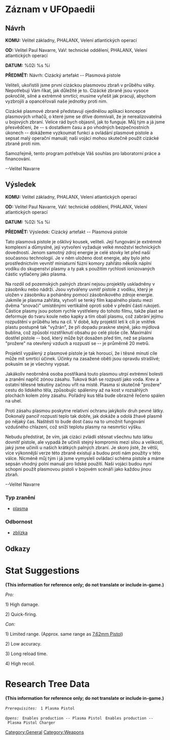 # Záznam v UFOpaedii

## Návrh

**KOMU:** Velitel základny, PHALANX, Velení atlantických operací

**OD:** Velitel Paul Navarre, VaV: technické oddělení, PHALANX, Velení
atlantických operací

**DATUM:** %02i %s %i

**PŘEDMĚT:** Návrh: Cizácký artefakt -- Plasmová pistole

Veliteli, ukořistili jsme první cizáckou plasmovou zbraň v průběhu
války. Nepotřebuji Vám říkat, jak důležité je to. Cizácké zbraně jsou
vysoce pokročilé, silné a extrémně smrtící; musíme vyřešit jak pracují,
abychom vyzbrojili a opancéřovali naše jednotky proti nim.

Cizácké plasmové zbraně představují ojedinělou aplikaci koncepce
plasmových vrhačů, o které jsme se dříve domnívali, že je
nerealizovatelná u bojových zbraní. Velice rád bych objasnil, jak to
funguje. Můj tým a já jsme přesvědčeni, že -- s dostatkem času a po
vhodných bezpečnostních úkonech -- dokážeme vyzkoumat funkci a ovládání
plasmové pistole a sepsat malý operační manuál; naši vojáci mohou
skutečně použít cizácké zbraně proti nim.

Samozřejmě, tento program potřebuje Váš souhlas pro laboratorní práce a
financování.

--Velitel Navarre

## Výsledek

**KOMU:** Velitel základny, PHALANX, Velení atlantických operací

**OD:** Velitel Paul Navarre, VaV: technické oddělení, PHALANX, Velení
atlantických operací

**DATUM:** %02i %s %i

**PŘEDMĚT:** Výsledek: Cizácký artefakt -- Plasmová pistole

Tato plasmová pistole je ošklivý kousek, veliteli. Její fungování je
extrémně komplexní a důmyslné, její vytvoření vyžaduje velké množství
technických dovedností. Jenom samotný zdroj energie je celé stovky let
před naší současnou technologií. Je v něm uloženo dost energie, aby bylo
jeho prostřednictvím vevnitř miniaturní fúzní komory zahřáto několik
náplní vodíku do skupenství plasmy a ty pak s použitím rychlosti
ionizovaných částic vytlačeny jako plasma.

Na rozdíl od pozemských palných zbraní nejsou projektily uskladněny v
zásobníku nebo nádrži. Jsou vytvářeny uvnitř pistole z vodíku, který je
uložen v zásobníku a poháněny pomocí zásobníkového zdroje energie.
Jakmile je plasma zahřáta, vytvoří se tenký film kapalného plastu mezi
dvěma "snovači" umístěnými vertikálně oproti sobě v přední části
rukojeti. Částice plasmy jsou potom rychle vystřeleny do tohoto filmu,
takže plast se deformuje do tvaru koule nebo kapky a tím obalí plasmu,
což zabrání jejímu rozpuštění v průběhu letu na cíl. V době, kdy
projektil letí k cíli je vnitřek plastu postupně tak "vyžrán", že při
dopadu praskne stejně, jako mýdlová bublina, což způsobí rozstříknutí
obsahu po celé ploše cíle. Maximální dostřel pistole -- bod, který může
být dosažen před tím, než se plasma "prožere" na otevřený vzduch a
rozpustí se -- je průměrně 20 metrů.

Projektil vypálený z plasmové pistole je tak horoucí, že i těsné minutí
cíle může mít smrtící účinek. Účinky na zasažené oběti jsou opravdu
strašlivé; pokusím se je všechny vypsat.

Jakákoliv neobrněná osoba postříkaná touto plasmou utrpí extrémní
bolesti a zranění napříč zónou zásahu. Tuková tkáň se rozpustí jako
voda. Krev a ostatní tělesné tekutiny začnou vřít na místě. Plasma si
skutečně "prožere" cestu do lidského těla, způsobujíc spáleniny až na
kost v rozsáhlých plochách kolem zóny zásahu. Pořádný kus těla bude
obrazně řečeno spálen na uhel.

Proti zásahu plasmou poskytne relativní ochranu jakýkoliv druh pevné
látky. Dokonalý pancíř rozpustí teplo tak dobře, jak dokáže a odolá
žhavé plasmě po nějaký čas. Naštěstí to bude dost času na to umožnit
fungování vzdušného chlazení, což sníží teplotu plasmy na nesmrtící
výšku.

Nebudu předstírat, že vím, jak cizáci zvládli stěsnat všechnu tuto látku
dovnitř pistole, ale vypadá že učinili stejný kompromis mezi silou a
velikostí, jaký jsme učinili u našich krátkých palných zbraní. Je skoro
jisté, že větší, více výkonnější verze této zbraně existují a budou
proti nám použity v této válce. Nicméně můj tým i já jsme vymysleli
ovládací schéma pistole a máme sepsán vhodný polní manuál pro lidské
použití. Naši vojáci budou nyní schopni použít plasmovou pistoli v
bojovém scénáři jako každou jinou zbraň.

--Velitel Navarre

### Typ zranění

- [plasma](Damage/plasma "wikilink")

### Odbornost

- [zblízka](Skills/close "wikilink")

## Odkazy

# Stat Suggestions

**(This information for reference only; do not translate or include
in-game.)**

*Pro:*

1\) High damage.

2\) Quick-firing.

*Con:*

1\) Limited range. (Approx. same range as [7.62mm
Pistol](Equipment/Secondary_Weapons/7.62mm_Pistol "wikilink"))

2\) Low accuracy.

3\) Long reload time.

4\) High recoil.

# Research Tree Data

**(This information for reference only; do not translate or include
in-game.)**

*`Prerequisites:`*
` 1 Plasma Pistol`

*`Opens:`*
` Enables production -- Plasma Pistol`
` Enables production -- Plasma Pistol Charger`

[Category:General](Category:General "wikilink")
[Category:Weapons](Category:Weapons "wikilink")